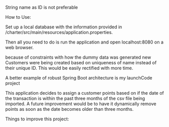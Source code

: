 String name as ID is not preferable

How to Use:
 
 Set up  a local database with the information provided in /charter/src/main/resources/application.properties.
 

Then all you need to do is run the application and open localhost:8080 on a web browser.



 


because of constraints with how the dummy data was generated new Customers were being created based on uniqueness of name instead of their unique ID. This would be easily rectified with more time.

A better example of robust Spring Boot architecture is my launchCode project

This application decides to assign a customer points based on if the date of the transaction is within the past three months of the csv file being imported. A future improvement would be to have it dynamically remove points as soon as the date becomes older than three months.

Things to improve this project: 